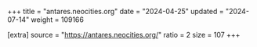 +++
title = "antares.neocities.org"
date = "2024-04-25"
updated = "2024-07-14"
weight = 109166

[extra]
source = "https://antares.neocities.org/"
ratio = 2
size = 107
+++
